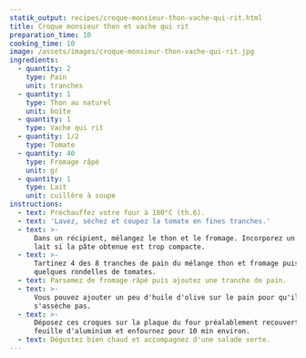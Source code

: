 ```yaml
---
statik_output: recipes/croque-monsieur-thon-vache-qui-rit.html
title: Croque monsieur thon et vache qui rit
preparation_time: 10
cooking_time: 10
image: /assets/images/croque-monsieur-thon-vache-qui-rit.jpg
ingredients:
  - quantity: 2
    type: Pain
    unit: tranches
  - quantity: 1
    type: Thon au naturel
    unit: boîte
  - quantity: 1
    type: Vache qui rit
  - quantity: 1/2
    type: Tomate
  - quantity: 40
    type: Fromage râpé
    unit: gr
  - quantity: 1
    type: Lait
    unit: cuillère à soupe
instructions:
  - text: Préchauffez votre four à 180°C (th.6).
  - text: 'Lavez, séchez et coupez la tomate en fines tranches.'
  - text: >-
      Dans un récipient, mélangez le thon et le fromage. Incorporez un peu de
      lait si la pâte obtenue est trop compacte.
  - text: >-
      Tartinez 4 des 8 tranches de pain du mélange thon et fromage puis déposez
      quelques rondelles de tomates.
  - text: Parsemez de fromage râpé puis ajoutez une tranche de pain.
  - text: >-
      Vous pouvez ajouter un peu d'huile d'olive sur le pain pour qu'il ne
      s'assèche pas.
  - text: >-
      Déposez ces croques sur la plaque du four préalablement recouverte d'une
      feuille d'aluminium et enfournez pour 10 min environ.
  - text: Dégustez bien chaud et accompagnez d'une salade verte.
---
```


